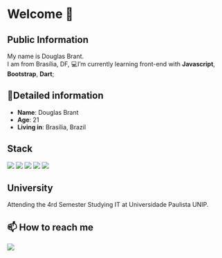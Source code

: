 #  Welcome 👋
## Public Information

My name is Douglas Brant.    
I am from Brasília, DF, 
💻I’m currently learning front-end with **Javascript**, **Bootstrap**, **Dart**;

## 📖Detailed information
-   **Name**: Douglas Brant
-   **Age**: 21
-   **Living in**: Brasília, Brazil
  <h2>Stack</h2>
   <a href="https://developer.mozilla.org/pt-BR/docs/Web/HTML"><img src="https://img.shields.io/badge/HTML5-E34F26?style=for-the-badge&logo=html5&logoColor=white"></a>
   <a href="https://developer.mozilla.org/pt-BR/docs/Web/CSS"><img src="https://img.shields.io/badge/CSS3-1572B6?style=for-the-badge&logo=css3&logoColor=white"></a>
   <a href="https://getbootstrap.com/"><img src="https://img.shields.io/badge/Bootstrap-563D7C?style=for-the-badge&logo=bootstrap&logoColor=white"></a>
   <a href="https://laravel.com/"><img src="https://img.shields.io/badge/Laravel-FF2D20?style=for-the-badge&logo=laravel&logoColor=white"></a>
   <a href="https://www.mysql.com/"><img src="https://img.shields.io/badge/MySQL-00000F?style=for-the-badge&logo=mysql&logoColor=whit"></a>
  
  <h2>University</h2>
     Attending  the 4rd Semester Studying  IT  at Universidade Paulista UNIP.
 
## 📫 How to reach me
<a href="https://www.linkedin.com/in/douglas-brant-487403224/"><img src="https://img.shields.io/badge/LinkedIn-0077B5?style=for-the-badge&logo=linkedin&logoColor=whitet"></a>


 
